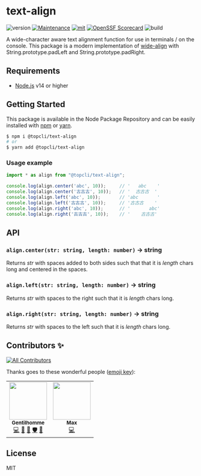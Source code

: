 # text-align
![version](https://img.shields.io/badge/dynamic/json.svg?style=for-the-badge&url=https://raw.githubusercontent.com/TopCli/text-align/master/package.json&query=$.version&label=Version)
[![Maintenance](https://img.shields.io/badge/Maintained%3F-yes-green.svg?style=for-the-badge)](https://github.com/TopCli/text-align/commit-activity)
[![mit](https://img.shields.io/github/license/Naereen/StrapDown.js.svg?style=for-the-badge)](https://github.com/TopCli/text-align/blob/master/LICENSE)
[![OpenSSF
Scorecard](https://api.securityscorecards.dev/projects/github.com/TopCli/text-align/badge?style=for-the-badge)](https://api.securityscorecards.dev/projects/github.com/TopCli/text-align)
![build](https://img.shields.io/github/actions/workflow/status/TopCli/text-align/node.js.yml?style=for-the-badge)

A wide-character aware text alignment function for use in terminals / on the console. This package is a modern implementation of [wide-align](https://github.com/iarna/wide-align) with String.prototype.padLeft and String.prototype.padRight.

## Requirements
- [Node.js](https://nodejs.org/en/) v14 or higher

## Getting Started

This package is available in the Node Package Repository and can be easily installed with [npm](https://docs.npmjs.com/getting-started/what-is-npm) or [yarn](https://yarnpkg.com).

```bash
$ npm i @topcli/text-align
# or
$ yarn add @topcli/text-align
```

### Usage example

```js
import * as align from "@topcli/text-align";

console.log(align.center('abc', 10));     // '   abc    '
console.log(align.center('古古古', 10));   // '  古古古  '
console.log(align.left('abc', 10));       // 'abc       '
console.log(align.left('古古古', 10));     // '古古古    '
console.log(align.right('abc', 10));      // '       abc'
console.log(align.right('古古古', 10));    // '    古古古'
```

## API

### `align.center(str: string, length: number)` → string
Returns *str* with spaces added to both sides such that that it is *length*
chars long and centered in the spaces.

### `align.left(str: string, length: number)` → string
Returns *str* with spaces to the right such that it is *length* chars long.

### `align.right(str: string, length: number)` → string
Returns *str* with spaces to the left such that it is *length* chars long.

## Contributors ✨

<!-- ALL-CONTRIBUTORS-BADGE:START - Do not remove or modify this section -->
[![All Contributors](https://img.shields.io/badge/all_contributors-2-orange.svg?style=flat-square)](#contributors-)
<!-- ALL-CONTRIBUTORS-BADGE:END -->

Thanks goes to these wonderful people ([emoji key](https://allcontributors.org/docs/en/emoji-key)):

<!-- ALL-CONTRIBUTORS-LIST:START - Do not remove or modify this section -->
<!-- prettier-ignore-start -->
<!-- markdownlint-disable -->
<table>
  <tr>
    <td align="center"><a href="https://www.linkedin.com/in/thomas-gentilhomme/"><img src="https://avatars.githubusercontent.com/u/4438263?v=4?s=100" width="100px;" alt=""/><br /><sub><b>Gentilhomme</b></sub></a><br /><a href="https://github.com/TopCli/text-align/commits?author=fraxken" title="Code">💻</a> <a href="https://github.com/TopCli/text-align/commits?author=fraxken" title="Documentation">📖</a> <a href="https://github.com/TopCli/text-align/pulls?q=is%3Apr+reviewed-by%3Afraxken" title="Reviewed Pull Requests">👀</a> <a href="#security-fraxken" title="Security">🛡️</a> <a href="https://github.com/TopCli/text-align/issues?q=author%3Afraxken" title="Bug reports">🐛</a></td>
    <td align="center"><a href="https://github.com/Max2810"><img src="https://avatars.githubusercontent.com/u/53535185?v=4?s=100" width="100px;" alt=""/><br /><sub><b>Max</b></sub></a><br /><a href="https://github.com/TopCli/text-align/commits?author=Max2810" title="Code">💻</a></td>
  </tr>
</table>

<!-- markdownlint-restore -->
<!-- prettier-ignore-end -->

<!-- ALL-CONTRIBUTORS-LIST:END -->

## License
MIT
